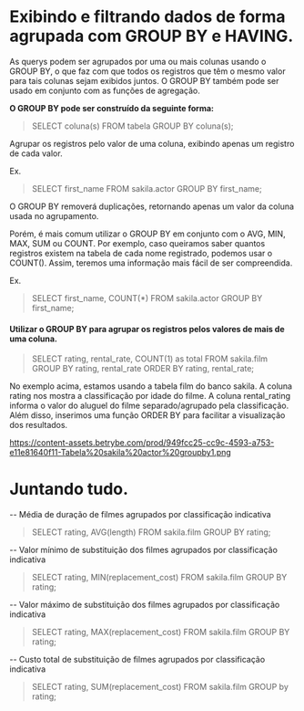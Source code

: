 # Exibindo e filtrando dados de forma agrupada com GROUP BY e HAVING.


As querys podem ser agrupados por uma ou mais colunas usando o GROUP BY, o que faz com que todos os registros que têm o mesmo valor para tais colunas sejam exibidos juntos. O GROUP BY também pode ser usado em conjunto com as funções de agregação.

  **O GROUP BY pode ser construído da seguinte forma:**

  > SELECT coluna(s) FROM tabela 
  > GROUP BY coluna(s);


Agrupar os registros pelo valor de uma coluna, exibindo apenas um registro de cada valor.

Ex.
  > SELECT first_name FROM sakila.actor
  > GROUP BY first_name;


O GROUP BY removerá duplicações, retornando apenas um valor da coluna usada no agrupamento.


Porém, é mais comum utilizar o GROUP BY em conjunto com o AVG, MIN, MAX, SUM ou COUNT. Por exemplo, caso queiramos saber quantos registros existem na tabela de cada nome registrado, podemos usar o COUNT(). Assim, teremos uma informação mais fácil de ser compreendida.

Ex.

  > SELECT first_name, COUNT(*) FROM sakila.actor
  > GROUP BY first_name;



#### Utilizar o GROUP BY para agrupar os registros pelos valores de mais de uma coluna.


  > SELECT rating, rental_rate, COUNT(1) as total FROM sakila.film
  > GROUP BY rating, rental_rate 
  > ORDER BY rating, rental_rate;

No exemplo acima, estamos usando a tabela film do banco sakila. A coluna rating nos mostra a classificação por idade do filme. A coluna rental_rating informa o valor do aluguel do filme separado/agrupado pela classificação. Além disso, inserimos uma função ORDER BY para facilitar a visualização dos resultados.

https://content-assets.betrybe.com/prod/949fcc25-cc9c-4593-a753-e11e81640f11-Tabela%20sakila%20actor%20groupby1.png


# Juntando tudo.

  -- Média de duração de filmes agrupados por classificação indicativa
  > SELECT rating, AVG(length)
  > FROM sakila.film
  > GROUP BY rating;

  -- Valor mínimo de substituição dos filmes agrupados por classificação indicativa
  > SELECT rating, MIN(replacement_cost)
  > FROM sakila.film
  > GROUP BY rating;

  -- Valor máximo de substituição dos filmes agrupados por classificação indicativa
  > SELECT rating, MAX(replacement_cost)
  > FROM sakila.film
  > GROUP BY rating;

  -- Custo total de substituição de filmes agrupados por classificação indicativa
  > SELECT rating, SUM(replacement_cost)
  > FROM sakila.film
  > GROUP by rating;




